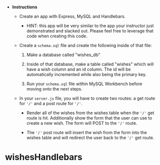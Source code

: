 * **Instructions**

  * Create an app with Express, MySQL and Handlebars.

    * HINT: this app will be very similar to the app your instructor just demonstrated and slacked out. Please feel free to leverage that code when creating this code.

  * Create a `schema.sql` file and create the following inside of that file:

    1. Make a database called "wishes_db"

    2. Inside of that database, make a table called "wishes" which will have a wish column and an id column. The id will be automatically incremented while also being the primary key.

    3. Run your `schema.sql` file within MySQL Workbench before moving onto the next steps.

  * In your `server.js` file, you will have to create two routes: a get route for `'/'` and a post route for `'/'`.

    * Render all of the wishes from the wishes table when the `'/'` get route is hit. Additionally show the form that the user can use to create a new wish. The form will POST to the `'/'` route.

    * The `'/'` post route will insert the wish from the form into the wishes table and will redirect the user back to the `'/'` get route.
# wishesHandlebars
